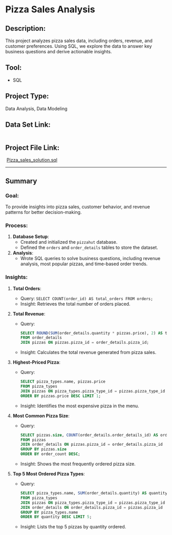 # Pizza Sales Analysis

## Description:
This project analyzes pizza sales data, including orders, revenue, and customer preferences. Using SQL, we explore the data to answer key business questions and derive actionable insights.

## Tool:
- SQL

## Project Type:
Data Analysis, Data Modeling

## Data Set Link:
![]()
[]()

## Project File Link:
![]()
[Pizza_sales_solution.sql](./Pizza_sales_solution.sql)

---

## Summary

### Goal:
To provide insights into pizza sales, customer behavior, and revenue patterns for better decision-making.

### Process:
1. **Database Setup**:
   - Created and initialized the `pizzahut` database.
   - Defined the `orders` and `order_details` tables to store the dataset.
2. **Analysis**:
   - Wrote SQL queries to solve business questions, including revenue analysis, most popular pizzas, and time-based order trends.

### Insights:
1. **Total Orders**:
   - Query: `SELECT COUNT(order_id) AS total_orders FROM orders;`
   - Insight: Retrieves the total number of orders placed.
   
2. **Total Revenue**:
   - Query: 
     ```sql
     SELECT ROUND(SUM(order_details.quantity * pizzas.price), 2) AS total_sales
     FROM order_details 
     JOIN pizzas ON pizzas.pizza_id = order_details.pizza_id;
     ```
   - Insight: Calculates the total revenue generated from pizza sales.

3. **Highest-Priced Pizza**:
   - Query:
     ```sql
     SELECT pizza_types.name, pizzas.price
     FROM pizza_types
     JOIN pizzas ON pizza_types.pizza_type_id = pizzas.pizza_type_id
     ORDER BY pizzas.price DESC LIMIT 1;
     ```
   - Insight: Identifies the most expensive pizza in the menu.

4. **Most Common Pizza Size**:
   - Query:
     ```sql
     SELECT pizzas.size, COUNT(order_details.order_details_id) AS order_count
     FROM pizzas
     JOIN order_details ON pizzas.pizza_id = order_details.pizza_id
     GROUP BY pizzas.size
     ORDER BY order_count DESC;
     ```
   - Insight: Shows the most frequently ordered pizza size.

5. **Top 5 Most Ordered Pizza Types**:
   - Query:
     ```sql
     SELECT pizza_types.name, SUM(order_details.quantity) AS quantity
     FROM pizza_types
     JOIN pizzas ON pizza_types.pizza_type_id = pizzas.pizza_type_id
     JOIN order_details ON order_details.pizza_id = pizzas.pizza_id
     GROUP BY pizza_types.name
     ORDER BY quantity DESC LIMIT 5;
     ```
   - Insight: Lists the top 5 pizzas by quantity ordered.


